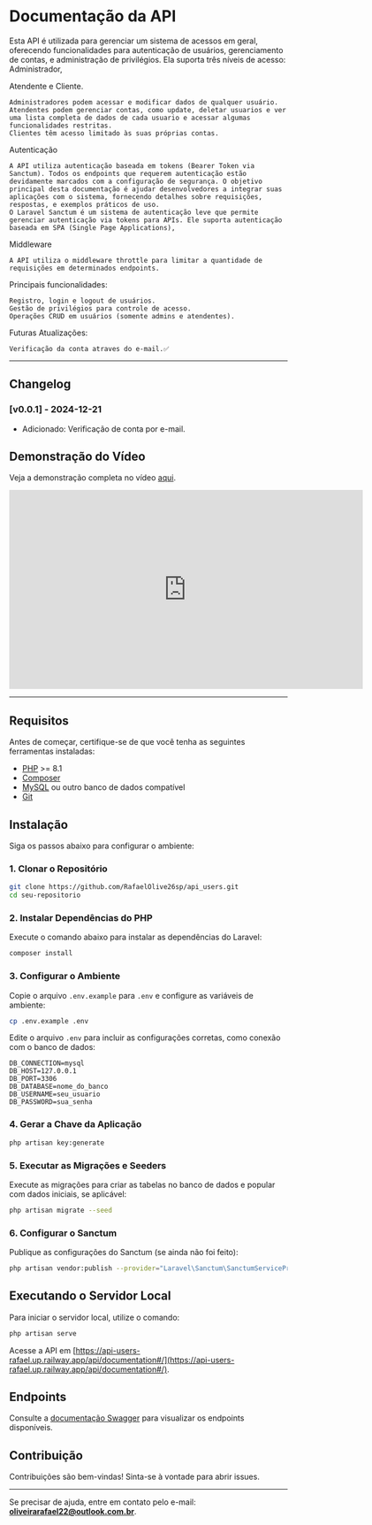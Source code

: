 # Documentação da API

Esta API é utilizada para gerenciar um sistema de acessos em geral, oferecendo funcionalidades para autenticação de usuários, gerenciamento de contas, e administração de privilégios. Ela suporta três níveis de acesso: Administrador, 

Atendente e Cliente.

    Administradores podem acessar e modificar dados de qualquer usuário.
    Atendentes podem gerenciar contas, como update, deletar usuarios e ver uma lista completa de dados de cada usuario e acessar algumas funcionalidades restritas.
    Clientes têm acesso limitado às suas próprias contas.

Autenticação

    A API utiliza autenticação baseada em tokens (Bearer Token via Sanctum). Todos os endpoints que requerem autenticação estão devidamente marcados com a configuração de segurança. O objetivo principal desta documentação é ajudar desenvolvedores a integrar suas aplicações com o sistema, fornecendo detalhes sobre requisições, respostas, e exemplos práticos de uso.
    O Laravel Sanctum é um sistema de autenticação leve que permite gerenciar autenticação via tokens para APIs. Ele suporta autenticação baseada em SPA (Single Page Applications),

Middleware

    A API utiliza o middleware throttle para limitar a quantidade de requisições em determinados endpoints.

Principais funcionalidades:

    Registro, login e logout de usuários.
    Gestão de privilégios para controle de acesso.
    Operações CRUD em usuários (somente admins e atendentes).

Futuras Atualizações:

    Verificação da conta atraves do e-mail.✅
---
## Changelog

### [v0.0.1] - 2024-12-21
- Adicionado: Verificação de conta por e-mail.


## Demonstração do Vídeo

Veja a demonstração completa no vídeo [aqui](https://rafaelolive26sp.github.io/api_users/ApresentationEmail).

<iframe title="vimeo-player" src="https://player.vimeo.com/video/1041435231?h=c1003102b1" width="640" height="360" frameborder="0"    allowfullscreen></iframe>




---

## Requisitos

Antes de começar, certifique-se de que você tenha as seguintes ferramentas instaladas:

- [PHP](https://www.php.net/) >= 8.1
- [Composer](https://getcomposer.org/)
- [MySQL](https://www.mysql.com/) ou outro banco de dados compatível
- [Git](https://git-scm.com/)

## Instalação

Siga os passos abaixo para configurar o ambiente:

### 1. Clonar o Repositório

```bash
git clone https://github.com/RafaelOlive26sp/api_users.git
cd seu-repositorio
```

### 2. Instalar Dependências do PHP

Execute o comando abaixo para instalar as dependências do Laravel:

```bash
composer install
```

### 3. Configurar o Ambiente

Copie o arquivo `.env.example` para `.env` e configure as variáveis de ambiente:

```bash
cp .env.example .env
```

Edite o arquivo `.env` para incluir as configurações corretas, como conexão com o banco de dados:

```env
DB_CONNECTION=mysql
DB_HOST=127.0.0.1
DB_PORT=3306
DB_DATABASE=nome_do_banco
DB_USERNAME=seu_usuario
DB_PASSWORD=sua_senha
```

### 4. Gerar a Chave da Aplicação

```bash
php artisan key:generate
```

### 5. Executar as Migrações e Seeders

Execute as migrações para criar as tabelas no banco de dados e popular com dados iniciais, se aplicável:

```bash
php artisan migrate --seed
```

### 6. Configurar o Sanctum

Publique as configurações do Sanctum (se ainda não foi feito):

```bash
php artisan vendor:publish --provider="Laravel\Sanctum\SanctumServiceProvider"
```


## Executando o Servidor Local

Para iniciar o servidor local, utilize o comando:

```bash
php artisan serve
```

Acesse a API em [https://api-users-rafael.up.railway.app/api/documentation#/](https://api-users-rafael.up.railway.app/api/documentation#/).


## Endpoints

Consulte a [documentação Swagger](https://api-users-rafael.up.railway.app/api/documentation#/) para visualizar os endpoints disponíveis.

## Contribuição

Contribuições são bem-vindas! Sinta-se à vontade para abrir issues.



---

Se precisar de ajuda, entre em contato pelo e-mail: **oliveirarafael22@outlook.com.br**.
